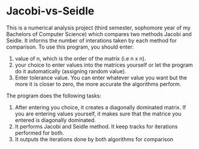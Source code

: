 # Jacobi-vs-Seidle
This is a numerical analysis project (third semester, sophomore year of my Bachelors of Computer Science) which compares two methods Jacobi and Seidle. It informs the number of interations taken by each method for comparison.
To use this program, you should enter:

  1) value of n, which is the order of the matrix (i.e n x n).
  2) your choice to enter values into the matrices yourself or let the program do it automatically (assigning random value).
  3) Enter tolerance value. You can enter whatever value you want but the more it is closer to zero, the more accurate the algorithms perform.

The program does the following tasks:

  1) After entering you choice, it creates a diagonally dominated matrix. If you are entering values yourself, it makes sure that the matrice you entered is              diagonally dominated.
  2) It performs Jacobi and Seidle method. It keep tracks for iterations performed for both.
  3) It outputs the iterations done by both algorithms for comparison

